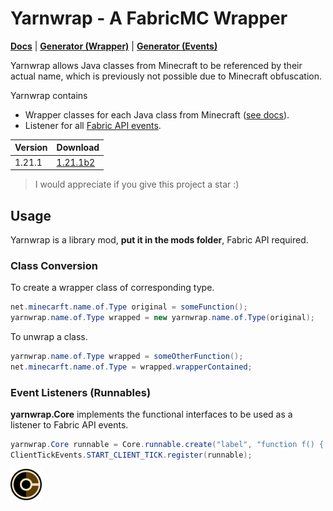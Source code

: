 # Yarnwrap - A FabricMC Wrapper

[**Docs**](https://fabriccore.github.io/yarnwrap/) | [**Generator (Wrapper)**](https://github.com/FabricCore/yarn-wrapper-gen) | [**Generator (Events)**](https://github.com/FabricCore/fabric_event_mappers)

Yarnwrap allows Java classes from Minecraft to be referenced by their actual name, which is previously not possible due to Minecraft obfuscation.

Yarnwrap contains

- Wrapper classes for each Java class from Minecraft ([see docs](https://fabriccore.github.io/yarnwrap/)).
- Listener for all [Fabric API events](https://wiki.fabricmc.net/tutorial:event_index).

| Version | Download                                                                                            |
| ------- | --------------------------------------------------------------------------------------------------- |
| 1.21.1  | [1.21.1b2](https://github.com/FabricCore/yarnwrap/releases/download/1.21.1b2/yarnwrap-1.21.1b2.jar) |

> I would appreciate if you give this project a star :)

## Usage

Yarnwrap is a library mod, **put it in the mods folder**, Fabric API required.

### Class Conversion

To create a wrapper class of corresponding type.

```java
net.minecarft.name.of.Type original = someFunction();
yarnwrap.name.of.Type wrapped = new yarnwrap.name.of.Type(original);
```

To unwrap a class.

```java
yarnwrap.name.of.Type wrapped = someOtherFunction();
net.minecarft.name.of.Type = wrapped.wrapperContained;
```

### Event Listeners (Runnables)

**yarnwrap.Core** implements the functional interfaces to be used as a listener to Fabric API events.

```java
yarnwrap.Core runnable = Core.runnable.create("label", "function f() { ... }");
ClientTickEvents.START_CLIENT_TICK.register(runnable);
```

<img src="./src/main/resources/assets/template/icon.png" width=50px>
